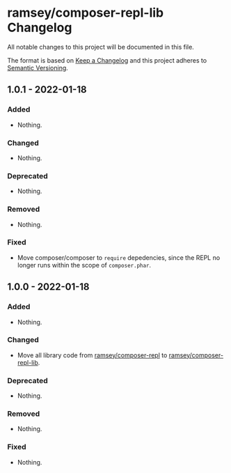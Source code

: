 # ramsey/composer-repl-lib Changelog

All notable changes to this project will be documented in this file.

The format is based on [Keep a Changelog](http://keepachangelog.com/en/1.0.0/)
and this project adheres to [Semantic Versioning](http://semver.org/spec/v2.0.0.html).

## 1.0.1 - 2022-01-18

### Added

- Nothing.

### Changed

- Nothing.

### Deprecated

- Nothing.

### Removed

- Nothing.

### Fixed

- Move composer/composer to `require` depedencies, since the REPL no longer runs within the scope of `composer.phar`.

## 1.0.0 - 2022-01-18

### Added

- Nothing.

### Changed

- Move all library code from [ramsey/composer-repl](https://github.com/ramsey/composer-repl) to [ramsey/composer-repl-lib](https://github.com/ramsey/composer-repl-lib).

### Deprecated

- Nothing.

### Removed

- Nothing.

### Fixed

- Nothing.
